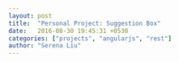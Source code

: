 ```yaml
---
layout: post
title:  "Personal Project: Suggestion Box"
date:   2016-08-30 19:45:31 +0530
categories: ["projects", "angularjs", "rest"]
author: "Serena Liu"
---
```



